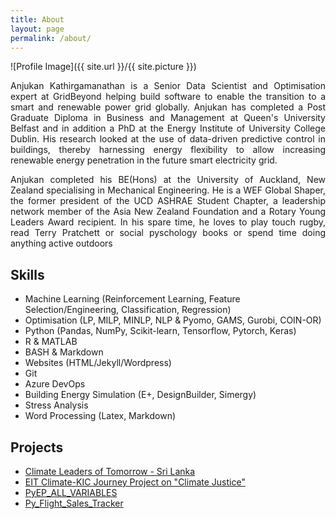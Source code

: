 ```yaml
---
title: About
layout: page
permalink: /about/
---
```

![Profile Image]({{ site.url }}/{{ site.picture }})

<div style="text-align: justify">

<p>Anjukan Kathirgamanathan is a Senior Data Scientist and Optimisation expert at GridBeyond helping build software to enable the transition to a smart and renewable power grid globally. Anjukan has completed a Post Graduate Diploma in Business and Management at Queen's University Belfast and in addition a PhD at the Energy Institute of University College Dublin. His research looked at the use of data-driven predictive control in buildings, thereby harnessing energy flexibility to allow increasing renewable energy penetration in the future smart electricity grid.</p>

<p>Anjukan completed his BE(Hons) at the University of Auckland, New Zealand specialising in Mechanical Engineering. He is a WEF Global Shaper, the former president of the UCD ASHRAE Student Chapter, a leadership network member of the Asia New Zealand Foundation and a Rotary Young Leaders 
Award recipient. In his spare time, he loves to play touch rugby, read Terry Pratchett or social pyschology books or spend time doing anything active outdoors</p>

</div>

<h2>Skills</h2>

<ul class="skill-list">
	<li>Machine Learning (Reinforcement Learning, Feature Selection/Engineering, Classification, Regression)</li>
	<li>Optimisation (LP, MILP, MINLP, NLP & Pyomo, GAMS, Gurobi, COIN-OR)</li>
	<li>Python (Pandas, NumPy, Scikit-learn, Tensorflow, Pytorch, Keras)</li>
	<li>R & MATLAB</li>
	<li>BASH & Markdown</li>
	<li>Websites (HTML/Jekyll/Wordpress)</li>
	<li>Git</li>
	<li>Azure DevOps</li>
	<li>Building Energy Simulation (E+, DesignBuilder, Simergy)</li>
	<li>Stress Analysis</li>
	<li>Word Processing (Latex, Markdown)</li>
</ul>

<h2>Projects</h2>

<ul>
	<li><a href="http://climateleadersoftomorrow.org/lk/">Climate Leaders of Tomorrow - Sri Lanka</a></li> 
	<li><a href="/assets/documents/19TgroupCLIMATEJUSTICELEAGUE.pdf">EIT Climate-KIC Journey Project on "Climate Justice"</a></li> 
	<li><a href="https://github.com/anjukan/PyEP_ALL_VARIABLES ">PyEP_ALL_VARIABLES</a></li>
	<li><a href="https://github.com/anjukan/Py_Flight_Sales_Tracker">Py_Flight_Sales_Tracker</a></li>
</ul>
